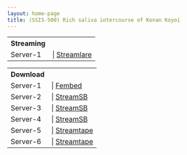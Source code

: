 ```yaml
---
layout: home-page
title: (SSIS-500) Rich saliva intercourse of Konan Koyoi
---
```


<table><tbody>
<tr>
<th>Streaming</th>
</tr>
<tr>
<td>Server-1</td>
<td>| <a href="https://slmaxed.com/v/gNXKzZOOLYqlEk6P/ssis-500-ts-mp4" target="_blank">Streamlare</a></td>
</tr>
</tbody></table>

<table><tbody>
<tr>
<th>Download</th>
</tr>
<tr>
<td>Server-1</td>
<td>| <a href="https://watchjavnow.xyz/f/g40wyh-71qm7k-k" target="_blank">Fembed</a></td>
</tr>
<tr>
<td>Server-2</td>
<td>| <a href="vvv" target="_blank">StreamSB</a></td>
</tr>
<tr>
<td>Server-3</td>
<td>| <a href="https://javside.com/d/3mdts7o40wxq.html" target="_blank">StreamSB</a></td>
</tr>
<tr>
<td>Server-4</td>
<td>| <a href="https://sbspeed.com/d/79e1vnv8yv9v.html" target="_blank">StreamSB</a></td>
</tr>
<tr>
<td>Server-5</td>
<td>| <a href="vvv" target="_blank">Streamtape</a></td>
</tr>
<tr>
<td>Server-6</td>
<td>| <a href="vvvv" target="_blank">Streamtape</a></td>
</tr>
</tbody></table>
